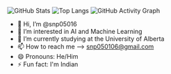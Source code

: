 ![GitHub Stats](https://github-readme-stats.vercel.app/api?username=snp05016&show_icons=true&theme=radical)
![Top Langs](https://github-readme-stats.vercel.app/api/top-langs/?username=snp05016&layout=compact&theme=tokyonight)
![GitHub Activity Graph](https://github-readme-activity-graph.cyclic.app/graph?username=snp05016&theme=react-dark)

- 👋 Hi, I’m @snp05016
- 👀 I’m interested in AI and Machine Learning
- 🌱 I’m currently studying at the University of Alberta
- 📫 How to reach me --> snp050106@gmail.com
- 😄 Pronouns: He/Him
- ⚡ Fun fact: I'm Indian

<!---
snp05016/snp05016 is a ✨ special ✨ repository because its `README.md` (this file) appears on your GitHub profile.
You can click the Preview link to take a look at your changes.
--->

